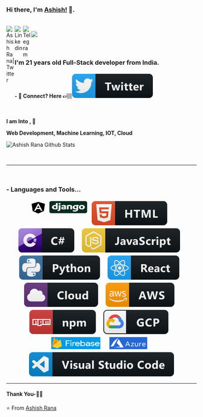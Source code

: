 ### Hi there, I'm [Ashish!](https://) 👋.


<br/>
<a href="https://twitter.com/ashishrana08">
  <img align="left" alt="Ashish Rana| Twitter" width="22px" src="https://cdn.jsdelivr.net/npm/simple-icons@v3/icons/twitter.svg" />
</a>
<a href="https://www.linkedin.com/in/ashishrana08/">
  <img align="left" alt="Linkedin" width="22px" src="https://cdn.jsdelivr.net/npm/simple-icons@v3/icons/linkedin.svg" />
</a>
<a href="https://t.me/ranaashish">
  <img align="left" alt="Telegram" width="22px" src="https://cdn.jsdelivr.net/npm/simple-icons@v3/icons/telegram.svg" />
</a>


![](https://visitor-badge.glitch.me/badge?page_id=ashishrana080699.ashishrana080699)

<br />

### I'm 21 years old Full-Stack developer from India.


#### - 💬 Connect? Here 👉🏼[<img src="https://github.com/ashishrana080699/ashishrana080699/blob/master/twitter.svg" >](https://twitter.com/ashishrana08/)


<br />


**I am Into , 🙏**

**Web Development, Machine Learning, IOT, Cloud**
<br />


![Ashish Rana Github Stats](https://github-readme-stats.vercel.app/api?username=ashishrana080699&show_icons=true&title_color=fff&icon_color=79ff97&text_color=9f9f9f&bg_color=151515)

<br />

*************

<br />

### - Languages and Tools...

<p align="center">
  <img src="https://github.com/ashishrana080699/ashishrana080699/blob/master/angular.png" alt="Twitter"width="35" height="35" style="vertical-align:top; margin:4px">
  <img src="https://github.com/ashishrana080699/ashishrana080699/blob/master/django.svg" alt="Twitter" width="100" height="32" style="vertical-align:top; margin:4px">
 <img src="https://github.com/ashishrana080699/ashishrana080699/blob/master/html.svg" alt="Twitter" style="vertical-align:top; margin:4px">&nbsp;&nbsp;&nbsp;<img src="https://github.com/ashishrana080699/ashishrana080699/blob/master/csharp.svg"alt="Twitter" style="vertical-align:top; margin:4px">&nbsp;&nbsp;&nbsp;<img src="https://github.com/ashishrana080699/ashishrana080699/blob/master/js.svg" alt="Twitter" style="vertical-align:top; margin:4px">&nbsp;&nbsp;&nbsp;<img src="https://github.com/ashishrana080699/ashishrana080699/blob/master/python.svg" alt="Twitter" style="vertical-align:top; margin:4px">&nbsp;&nbsp;&nbsp;<img src="https://github.com/ashishrana080699/ashishrana080699/blob/master/react.svg" alt="Twitter" style="vertical-align:top; margin:4px">&nbsp;&nbsp;&nbsp;<img src="https://github.com/ashishrana080699/ashishrana080699/blob/master/cloud.svg" alt="Twitter" style="vertical-align:top; margin:4px">&nbsp;&nbsp;&nbsp;<img src="https://github.com/ashishrana080699/ashishrana080699/blob/master/aws.svg" alt="Twitter" style="vertical-align:top; margin:4px">&nbsp;&nbsp;&nbsp;<img src="https://github.com/ashishrana080699/ashishrana080699/blob/master/npm.svg" alt="Twitter" style="vertical-align:top; margin:4px">&nbsp;&nbsp;&nbsp;<img src="https://github.com/ashishrana080699/ashishrana080699/blob/master/gcp.svg" alt="Twitter" style="vertical-align:top; margin:4px">&nbsp;&nbsp;&nbsp;
  <img src="https://github.com/ashishrana080699/ashishrana080699/blob/master/firebase.png" alt="Twitter" width="130" height="32" style="vertical-align:top; margin:4px">&nbsp;&nbsp;&nbsp;
  <img src="https://github.com/ashishrana080699/ashishrana080699/blob/master/microsoftazure.png" alt="Twitter" width="100" height="32" style="vertical-align:top; margin:4px">&nbsp;&nbsp;&nbsp;<img src="https://github.com/ashishrana080699/ashishrana080699/blob/master/visualstudio_code.svg" alt="Twitter" style="vertical-align:top; margin:4px">



***********************************

#### Thank You-🙏🏼


⭐️ From [Ashish Rana](https://github.com/ashishrana080699)
